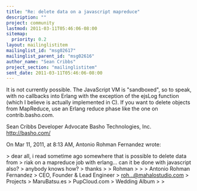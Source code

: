 ```yaml
---
title: "Re: delete data on a javascript mapreduce"
description: ""
project: community
lastmod: 2011-03-11T05:46:06-08:00
sitemap:
  priority: 0.2
layout: mailinglistitem
mailinglist_id: "msg02617"
mailinglist_parent_id: "msg02616"
author_name: "Sean Cribbs"
project_section: "mailinglistitem"
sent_date: 2011-03-11T05:46:06-08:00
---
```



It is not currently possible. The JavaScript VM is "sandboxed", so to speak, 
with no callbacks into Erlang with the exception of the ejsLog function (which 
I believe is actually implemented in C). If you want to delete objects from 
MapReduce, use an Erlang reduce phase like the one on contrib.basho.com.

Sean Cribbs 
Developer Advocate
Basho Technologies, Inc.
http://basho.com/

On Mar 11, 2011, at 8:13 AM, Antonio Rohman Fernandez wrote:

&gt; dear all, i read sometime ago somewhere that is possible to delete data from 
&gt; riak on a mapreduce job with erlang... can it be done with javascript also? 
&gt; anybody knows how?
&gt; thanks
&gt; 
&gt; Rohman
&gt; 
&gt; 
&gt; Antonio Rohman Fernandez
&gt; CEO, Founder & Lead Engineer
&gt; roh...@mahalostudio.com
&gt; Projects
&gt; MaruBatsu.es
&gt; PupCloud.com
&gt; Wedding Album
&gt; 
&gt; 

